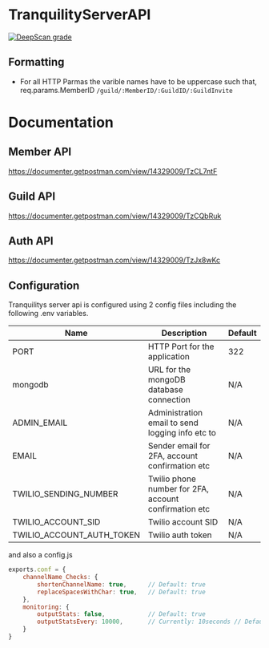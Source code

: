 # TranquilityServerAPI

[![DeepScan grade](https://deepscan.io/api/teams/13554/projects/16524/branches/357480/badge/grade.svg)](https://deepscan.io/dashboard#view=project&tid=13554&pid=16524&bid=357480)

## Formatting

- For all HTTP Parmas the varible names have to be uppercase such that,
  req.params.MemberID `/guild/:MemberID/:GuildID/:GuildInvite`

# Documentation

## Member API
https://documenter.getpostman.com/view/14329009/TzCL7ntF

## Guild API
https://documenter.getpostman.com/view/14329009/TzCQbRuk

## Auth API
https://documenter.getpostman.com/view/14329009/TzJx8wKc

## Configuration

Tranquilitys server api is configured using  2 config files including the following .env variables.

| Name | Description | Default |
| ---- | ----------- | ----- |
| PORT | HTTP Port for the application | 322 |
| mongodb | URL for the mongoDB database connection | N/A |
| ADMIN_EMAIL | Administration email to send logging info etc to | N/A |
| EMAIL | Sender email for 2FA, account confirmation etc | N/A |
| TWILIO_SENDING_NUMBER | Twilio phone number for 2FA, account confirmation etc | N/A |
| TWILIO_ACCOUNT_SID | Twilio account SID | N/A |
| TWILIO_ACCOUNT_AUTH_TOKEN | Twilio auth token | N/A |

and also a config.js
```js
exports.conf = {
    channelName_Checks: {
        shortenChannelName: true,      // Default: true
        replaceSpacesWithChar: true,   // Default: true
    },
    monitoring: {
        outputStats: false,            // Default: true
        outputStatsEvery: 10000,       // Currently: 10seconds // Default: 1000 ms
    }
}
```
